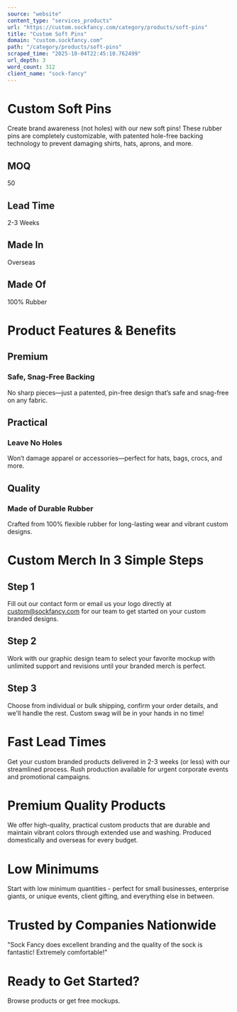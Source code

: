 ```yaml
---
source: "website"
content_type: "services_products"
url: "https://custom.sockfancy.com/category/products/soft-pins"
title: "Custom Soft Pins"
domain: "custom.sockfancy.com"
path: "/category/products/soft-pins"
scraped_time: "2025-10-04T22:45:10.762499"
url_depth: 3
word_count: 312
client_name: "sock-fancy"
---
```


# Custom Soft Pins

Create brand awareness (not holes) with our new soft pins! These rubber pins are completely customizable, with patented hole-free backing technology to prevent damaging shirts, hats, aprons, and more.

## MOQ

50

## Lead Time

2-3 Weeks

## Made In

Overseas

## Made Of

100% Rubber

# Product Features & Benefits

## Premium

### Safe, Snag-Free Backing

No sharp pieces—just a patented, pin-free design that’s safe and snag-free on any fabric.

## Practical

### Leave No Holes

Won’t damage apparel or accessories—perfect for hats, bags, crocs, and more.

## Quality

### Made of Durable Rubber

Crafted from 100% flexible rubber for long-lasting wear and vibrant custom designs.

# Custom Merch In 3 Simple Steps

## Step 1

Fill out our contact form or email us your logo directly at custom@sockfancy.com for our team to get started on your custom branded designs.

## Step 2

Work with our graphic design team to select your favorite mockup with unlimited support and revisions until your branded merch is perfect.

## Step 3

Choose from individual or bulk shipping, confirm your order details, and we'll handle the rest. Custom swag will be in your hands in no time!

# Fast Lead Times

Get your custom branded products delivered in 2-3 weeks (or less) with our streamlined process. Rush production available for urgent corporate events and promotional campaigns.

# Premium Quality Products

We offer high-quality, practical custom products that are durable and maintain vibrant colors through extended use and washing. Produced domestically and overseas for every budget.

# Low Minimums

Start with low minimum quantities - perfect for small businesses, enterprise giants, or unique events, client gifting, and everything else in between.

# Trusted by Companies Nationwide

"Sock Fancy does excellent branding and the quality of the sock is fantastic! Extremely comfortable!"

# Ready to Get Started?

Browse products or get free mockups.